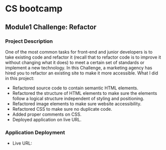 # CS bootcamp

## Module1 Challenge: Refactor

### Project Description

One of the most common tasks for front-end and junior developers is to take existing code and refactor it (recall that to refactor code is to improve it without changing what it does) to meet a certain set of standards or implement a new technology. In this Challenge, a marketing agency has hired you to refactor an existing site to make it more accessible. What I did in this project:
* Refactored source code to contain semantic HTML elements.
* Refactored the structure of HTML elements to make sure the elements follow a logical structure independent of styling and positioning.
* Refactored image elements to make sure website accessibility.
* Refactored CSS to make sure no duplicate code.
* Added proper comments on CSS.
* Deployed application on live URL.

### Application Deployment
* Live URL:  